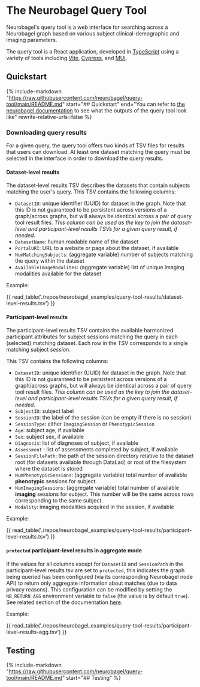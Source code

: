 # The Neurobagel Query Tool

Neurobagel's query tool is a web interface for searching across a Neurobagel graph based on various subject clinical-demographic and imaging parameters.

The query tool is a React application, developed in [TypeScript](https://www.typescriptlang.org/) using a variety of tools including [Vite](https://vitejs.dev/), [Cypress](https://www.cypress.io/), and [MUI](https://mui.com/).

## Quickstart
{%
   include-markdown "https://raw.githubusercontent.com/neurobagel/query-tool/main/README.md"
   start="## Quickstart"
   end="You can refer to [the neurobagel documentation](https://neurobagel.org/query_tool/#downloading-query-results) to see what the outputs of the query tool look like"
   rewrite-relative-urls=false
%}

### Downloading query results

For a given query, the query tool offers two kinds of TSV files for results that users can download. 
At least one dataset matching the query must be selected in the interface in order to download the query results.

#### Dataset-level results

The dataset-level results TSV describes the datasets that contain subjects matching the user's query.
This TSV contains the following columns:

- `DatasetID`: unique identifier (UUID) for dataset in the graph. 
Note that this ID is not guaranteed to be persistent across versions of a graph/across graphs, but will always be identical across a pair of query tool result files. 
_This column can be used as the key to join the dataset-level and participant-level results TSVs for a given query result, if needed._
- `DatasetName`: human readable name of the dataset
- `PortalURI`: URL to a website or page about the dataset, if available
- `NumMatchingSubjects`: (aggregate variable) number of subjects matching the query within the dataset
- `AvailableImageModalites`: (aggregate variable) list of unique imaging modalities available for the dataset

Example:

{{ read_table('./repos/neurobagel_examples/query-tool-results/dataset-level-results.tsv') }}

#### Participant-level results

The participant-level results TSV contains the available harmonized participant attributes for subject sessions matching the query in each (selected) matching dataset.
Each row in the TSV corresponds to a single matching subject _session_.

This TSV contains the following columns:

- `DatasetID`: unique identifier (UUID) for dataset in the graph. 
Note that this ID is not guaranteed to be persistent across versions of a graph/across graphs, but will always be identical across a pair of query tool result files. 
_This column can be used as the key to join the dataset-level and participant-level results TSVs for a given query result, if needed._
- `SubjectID`: subject label
- `SessionID`: the label of the session (can be empty if there is no session)
- `SessionType`: either `ImagingSession` or `PhenotypicSession`
- `Age`: subject age, if available
- `Sex`: subject sex, if available
- `Diagnosis`: list of diagnoses of subject, if available
- `Assessment` : list of assessments completed by subject, if available
- `SessionFilePath`: the path of the session directory relative to the dataset root (for datasets available through DataLad) or root of the filesystem where the dataset is stored
- `NumPhenotypicSessions`: (aggregate variable) total number of available **phenotypic** sessions for subject. 
- `NumImagingSessions`: (aggregate variable) total number of available **imaging** sessions for subject. 
This number will be the same across rows corresponding to the same subject.
- `Modality`: imaging modalities acquired in the session, if available

Example:

{{ read_table('./repos/neurobagel_examples/query-tool-results/participant-level-results.tsv') }}

#### `protected` participant-level results in aggregate mode

If the values for all columns except for `DatasetID` and `SessionPath` in the participant-level results tsv are set to `protected`, this indicates the graph being queried has been configured (via its corresponding Neurobagel node API) to return only aggregate information about matches (due to data privacy reasons). 
This configuration can be modified by setting the `NB_RETURN_AGG` environment variable to `false` (the value is by default `true`). 
See related section of the documentation [here](https://neurobagel.org/infrastructure/#set-the-environment-variables).

Example:

{{ read_table('./repos/neurobagel_examples/query-tool-results/participant-level-results-agg.tsv') }}

## Testing
{%
   include-markdown "https://raw.githubusercontent.com/neurobagel/query-tool/main/README.md"
   start="## Testing"
%}
